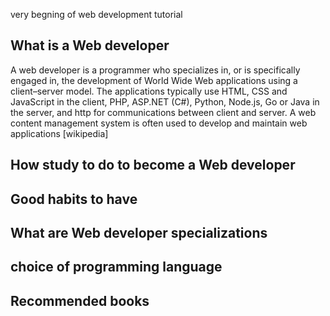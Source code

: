 very begning of web development tutorial
 
 ## What is a Web developer
 A web developer is a programmer who specializes in, or is specifically engaged in, the development of World Wide Web applications using a client–server model. The applications typically use HTML, CSS and JavaScript in the client, PHP, ASP.NET (C#), Python, Node.js, Go or Java in the server, and http for communications between client and server. A web content management system is often used to develop and maintain web applications [wikipedia]
 
 ## How study to do to become a Web developer
 
 
 ## Good habits to have
 ## What are Web developer specializations 
 ## choice of programming language
 ## Recommended books
